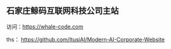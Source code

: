 ## 石家庄鲸码互联网科技公司主站

访问：https://whale-code.com

ths： https://github.com/ItusiAI/Modern-AI-Corporate-Website

